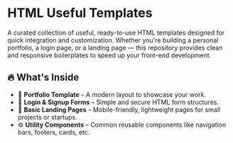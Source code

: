# HTML Useful Templates

A curated collection of useful, ready-to-use HTML templates designed for quick integration and customization. Whether you're building a personal portfolio, a login page, or a landing page — this repository provides clean and responsive boilerplates to speed up your front-end development.

## 🔥 What's Inside

- 💼 **Portfolio Template** – A modern layout to showcase your work.
- 🔐 **Login & Signup Forms** – Simple and secure HTML form structures.
- 📄 **Basic Landing Pages** – Mobile-friendly, lightweight pages for small projects or startups.
- ⚙️ **Utility Components** – Common reusable components like navigation bars, footers, cards, etc.
